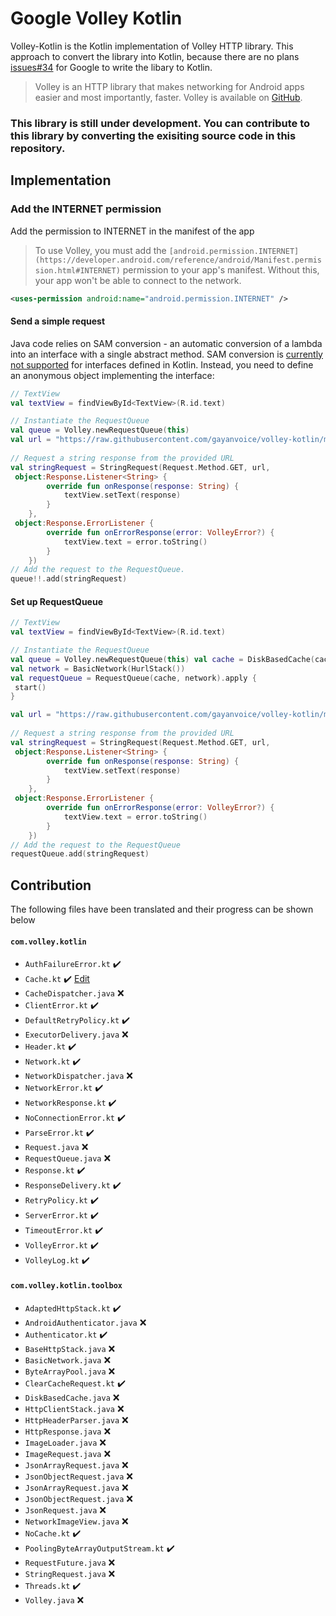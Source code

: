 # Google Volley Kotlin
Volley-Kotlin is the Kotlin implementation of Volley HTTP library. This approach to convert the library into Kotlin, because there are no plans [issues#34](https://github.com/google/volley/issues/34) for Google to write the libary to Kotlin.

>Volley is an HTTP library that makes networking for Android apps easier and most importantly, faster. Volley is available on [GitHub](https://github.com/google/volley).

### This library is still under development. You can contribute to this library by converting the exisiting source code in this repository.

##  Implementation
### Add the INTERNET permission
Add the permission to INTERNET in the manifest of the app
>To use Volley, you must add the `[android.permission.INTERNET](https://developer.android.com/reference/android/Manifest.permission.html#INTERNET)` permission to your app's manifest. Without this, your app won't be able to connect to the network.

```XML
<uses-permission android:name="android.permission.INTERNET" />
```
#### Send a simple request
Java code relies on SAM conversion - an automatic conversion of a lambda into an interface with a single abstract method. SAM conversion is [currently not supported](https://youtrack.jetbrains.com/issue/KT-7770) for interfaces defined in Kotlin. Instead, you need to define an anonymous object implementing the interface:
```Kotlin
// TextView
val textView = findViewById<TextView>(R.id.text)

// Instantiate the RequestQueue
val queue = Volley.newRequestQueue(this)  
val url = "https://raw.githubusercontent.com/gayanvoice/volley-kotlin/master/data/sample.txt" 
 
// Request a string response from the provided URL
val stringRequest = StringRequest(Request.Method.GET, url,  
 object:Response.Listener<String> {  
        override fun onResponse(response: String) {  
            textView.setText(response)  
        }  
    },  
 object:Response.ErrorListener {  
        override fun onErrorResponse(error: VolleyError?) {  
            textView.text = error.toString()  
        }  
    })
// Add the request to the RequestQueue.  
queue!!.add(stringRequest)
```
#### Set up RequestQueue
```Kotlin
// TextView
val textView = findViewById<TextView>(R.id.text)

// Instantiate the RequestQueue
val queue = Volley.newRequestQueue(this) val cache = DiskBasedCache(cacheDir, 1024 * 1024) // 1MB cap  
val network = BasicNetwork(HurlStack())  
val requestQueue = RequestQueue(cache, network).apply {  
 start()
}

val url = "https://raw.githubusercontent.com/gayanvoice/volley-kotlin/master/data/sample.txt" 
 
// Request a string response from the provided URL
val stringRequest = StringRequest(Request.Method.GET, url,  
 object:Response.Listener<String> {  
        override fun onResponse(response: String) {  
            textView.setText(response)  
        }  
    },  
 object:Response.ErrorListener {  
        override fun onErrorResponse(error: VolleyError?) {  
            textView.text = error.toString()  
        }  
    })
// Add the request to the RequestQueue
requestQueue.add(stringRequest)
```
## Contribution

The following files have been translated and their progress can be shown below

#### `com.volley.kotlin`
 - `AuthFailureError.kt` ✔️ 
 - `Cache.kt` ✔️ [Edit](https://github.com/gayanvoice/volley-kotlin/blob/master/library/src/main/java/com/volley/kotlin/Cache.kt)
 - `CacheDispatcher.java` ❌
 - `ClientError.kt` ✔️
 - `DefaultRetryPolicy.kt` ✔️
 - `ExecutorDelivery.java` ❌
 - `Header.kt` ✔️
 - `Network.kt` ✔️
 - `NetworkDispatcher.java` ❌
 - `NetworkError.kt` ✔️
 - `NetworkResponse.kt` ✔️
 - `NoConnectionError.kt` ✔️
 - `ParseError.kt` ✔️
 - `Request.java` ❌
 - `RequestQueue.java` ❌
 - `Response.kt` ✔️
 - `ResponseDelivery.kt` ✔️
 - `RetryPolicy.kt` ✔️
 - `ServerError.kt` ✔️
 - `TimeoutError.kt` ✔️
 - `VolleyError.kt` ✔️
 - `VolleyLog.kt` ✔️
#### `com.volley.kotlin.toolbox`
 - `AdaptedHttpStack.kt` ✔️ 
 - `AndroidAuthenticator.java` ❌
 - `Authenticator.kt` ✔️
 - `BaseHttpStack.java` ❌
 - `BasicNetwork.java` ❌
 - `ByteArrayPool.java` ❌
 - `ClearCacheRequest.kt` ✔️
 - `DiskBasedCache.java` ❌
 - `HttpClientStack.java` ❌
 - `HttpHeaderParser.java` ❌
 - `HttpResponse.java` ❌
 - `ImageLoader.java` ❌
 - `ImageRequest.java` ❌
 - `JsonArrayRequest.java` ❌
 - `JsonObjectRequest.java` ❌
 - `JsonArrayRequest.java` ❌
 - `JsonObjectRequest.java` ❌
 - `JsonRequest.java` ❌
 - `NetworkImageView.java` ❌
 - `NoCache.kt` ✔️
 - `PoolingByteArrayOutputStream.kt` ✔️
 - `RequestFuture.java` ❌
 - `StringRequest.java` ❌
 - `Threads.kt` ✔️
 - `Volley.java` ❌
 
 
